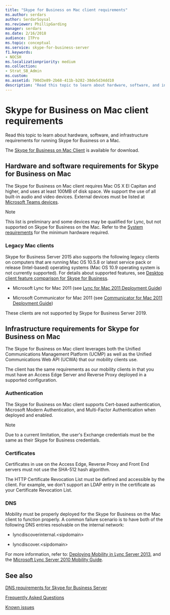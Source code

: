 ```yaml
---
title: "Skype for Business on Mac client requirements"
ms.author: serdars
author: SerdarSoysal
ms.reviewer: PhillipGarding
manager: serdars
ms.date: 2/16/2018
audience: ITPro
ms.topic: conceptual
ms.service: skype-for-business-server
f1.keywords:
- NOCSH
ms.localizationpriority: medium
ms.collection: 
- Strat_SB_Admin
ms.custom: 
ms.assetid: 790d3e89-2b68-411b-b282-38de5d34dd10
description: "Read this topic to learn about hardware, software, and infrastructure requirements for running Skype for Business on a Mac."
---
```


# Skype for Business on Mac client requirements
 
Read this topic to learn about hardware, software, and infrastructure requirements for running Skype for Business on a Mac.
  
The [Skype for Business on Mac Client](https://products.office.com/skype-for-business/download-app?tab=tabs-3#Mac) is available for download.
  
## Hardware and software requirements for Skype for Business on Mac

The Skype for Business on Mac client requires Mac OS X El Capitan and higher, and uses at least 100MB of disk space. We support the use of all built-in audio and video devices. External devices must be listed at [Microsoft Teams devices](https://www.microsoft.com/microsoft-teams/across-devices/devices). 
  
> [!NOTE]
> This list is preliminary and some devices may be qualified for Lync, but not supported on Skype for Business on the Mac. 
> Refer to the [System requirements](https://products.office.com/office-system-requirements) for the minimum hardware required.
  
### Legacy Mac clients

Skype for Business Server 2015 also supports the following legacy clients on computers that are running Mac OS 10.5.8 or latest service pack or release (Intel-based) operating systems (Mac OS 10.9 operating system is not currently supported). For details about supported features, see [Desktop client feature comparison for Skype for Business](desktop-feature-comparison.md).
  
- Microsoft Lync for Mac 2011 (see [Lync for Mac 2011 Deployment Guide](/previous-versions/office/office-for-mac-2011/jj984275(v=office.14)))
    
- Microsoft Communicator for Mac 2011 (see [Communicator for Mac 2011 Deployment Guide](/previous-versions/office/office-for-mac-2011/jj984270(v=office.14)))
 
These clients are not supported by Skype for Business Server 2019.
   
## Infrastructure requirements for Skype for Business on Mac
<a name="Infrastructure"> </a>

The Skype for Business on Mac client leverages both the Unified Communications Management Platform (UCMP) as well as the Unified Communications Web API (UCWA) that our mobility clients use.
  
The client has the same requirements as our mobility clients in that you must have an Access Edge Server and Reverse Proxy deployed in a supported configuration. 
  
### Authentication

The Skype for Business on Mac client supports Cert-based authentication, Microsoft Modern Authentication, and Multi-Factor Authentication when deployed and enabled.
  
> [!NOTE]
> Due to a current limitation, the user's Exchange credentials must be the same as their Skype for Business credentials. 
  
### Certificates

Certificates in use on the Access Edge, Reverse Proxy and Front End servers must not use the SHA-512 hash algorithm.
  
The HTTP Certificate Revocation List must be defined and accessible by the client. For example, we don't support an LDAP entry in the certificate as your Certificate Revocation List.
  
### DNS

Mobility must be properly deployed for the Skype for Business on the Mac client to function properly. A common failure scenario is to have both of the following DNS entries resolvable on the internal network:
  
- lyncdiscoverinternal.\<sipdomain\>
    
- lyncdiscover.\<sipdomain\>
    
For more information, refer to: [Deploying Mobility in Lync Server 2013](/previous-versions/office/lync-server-2013/lync-server-2013-deploying-mobility), and the [Microsoft Lync Server 2010 Mobility Guide](https://go.microsoft.com/fwlink//p/?LinkId=798226).
  
## See also
<a name="Infrastructure"> </a>

[DNS requirements for Skype for Business Server](../../plan-your-deployment/network-requirements/dns.md)

[Frequently Asked Questions](https://go.microsoft.com/fwlink/p/?LinkId=798227)
  
[Known issues](https://go.microsoft.com/fwlink/p/?LinkId=798228)